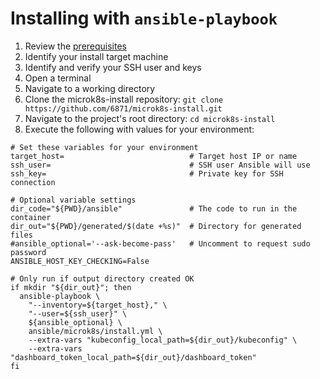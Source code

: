 # Installing with ```ansible-playbook```

1. Review the [prerequisites](prerequisites.md)
2. Identify your install target machine
3. Identify and verify your SSH user and keys
4. Open a terminal
5. Navigate to a working directory
6. Clone the microk8s-install repository:
   ```git clone https://github.com/6871/microk8s-install.git```
7. Navigate to the project's root directory: ```cd microk8s-install```
8. Execute the following with values for your environment:

```shell script
# Set these variables for your environment
target_host=                            # Target host IP or name
ssh_user=                               # SSH user Ansible will use
ssh_key=                                # Private key for SSH connection

# Optional variable settings
dir_code="${PWD}/ansible"               # The code to run in the container
dir_out="${PWD}/generated/$(date +%s)"  # Directory for generated files
#ansible_optional='--ask-become-pass'   # Uncomment to request sudo password
ANSIBLE_HOST_KEY_CHECKING=False

# Only run if output directory created OK
if mkdir "${dir_out}"; then
  ansible-playbook \
    "--inventory=${target_host}," \
    "--user=${ssh_user}" \
    ${ansible_optional} \
    ansible/microk8s/install.yml \
    --extra-vars "kubeconfig_local_path=${dir_out}/kubeconfig" \
    --extra-vars "dashboard_token_local_path=${dir_out}/dashboard_token"
fi
```
